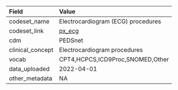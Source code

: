 |Field            |Value                              |
|:----------------|:----------------------------------|
|codeset_name     |Electrocardiogram (ECG) procedures |
|codeset_link     |[px_ecg](https://github.com/PEDSnet/Variable-Dictionary/blob/main/procedure/px_ecg.csv)|
|cdm              |PEDSnet                            |
|clinical_concept |Electrocardiogram procedures       |
|vocab            |CPT4,HCPCS,ICD9Proc,SNOMED,Other   |
|data_uploaded    |2022-04-01                         |
|other_metadata   |NA                                 |
